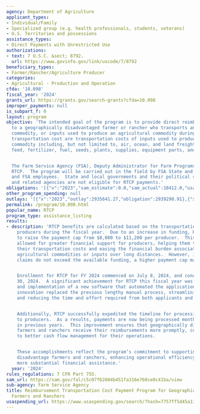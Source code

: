 ```yaml
---
agency: Department of Agriculture
applicant_types:
- Individual/Family
- Specialized group (e.g. health professionals, students, veterans)
- U.S. Territories and possessions
assistance_types:
- Direct Payments with Unrestricted Use
authorizations:
- text: 7 U.S.C. &sect; 8792.
  url: https://www.govinfo.gov/link/uscode/7/8792
beneficiary_types:
- Farmer/Rancher/Agriculture Producer
categories:
- Agricultural - Production and Operation
cfda: '10.098'
fiscal_year: '2024'
grants_url: https://grants.gov/search-grants?cfda=10.098
improper_payments: null
is_subpart_f: 0
layout: program
objective: 'The intended goal of the program is to provide direct reimbursement payments
  to a geographically disadvantaged farmer or rancher who transports an agricultural
  commodity, or inputs used to produce an agricultural commodity during a fiscal year.  Input
  transportation cost are transportation costs of inputs used to produce an agricultural
  commodity including, but not limited to, air, ocean, and land freight of chemicals,
  feed, fertilizer, fuel, seeds, plants, supplies, equipment parts, and other inputs.


  The Farm Service Agency (FSA), Deputy Administrator for Farm Programs (DAFP) administers
  RTCP.  The program will be carried out in the field by FSA State and county committee
  and FSA employees.  State and local governments and their political subdivisions
  and related agencies are not eligible for RTCP payments.'
obligations: '[{"x":"2023","sam_estimate":0.0,"sam_actual":18412.0,"usa_spending_actual":2939290.91},{"x":"2024","sam_estimate":0.0,"sam_actual":3889508.0,"usa_spending_actual":3867328.26},{"x":"2025","sam_estimate":0.0,"sam_actual":4000000.0,"usa_spending_actual":3036037.37}]'
other_program_spending: null
outlays: '[{"x":"2023","outlay":2935641.27,"obligation":2939290.91},{"x":"2024","outlay":3807037.49,"obligation":3867328.26},{"x":"2025","outlay":2821592.8,"obligation":3036037.37}]'
permalink: /program/10.098.html
popular_name: RTCP
program_type: assistance_listing
results:
- description: 'RTCP benefits are calculated based on the transportation costs incurred  by
    producers during the fiscal year.  Due to an increase in funding, RTCP was able
    to raise the payment cap from $8,000 to $11,200 per producer.  This enhancement
    allowed for greater financial support for producers, helping them to better offset
    their transportation costs and easing the financial burden associated with transporting
    agricultural commodities or inputs over long distances.  However, if the total
    claims do not exceed the available funding, a higher payment cap may be considered.


    Enrollment for RTCP for FY 2024 commenced on July 8, 2024, and concluded on September
    30, 2024.  A significant achievement for RTCP this fiscal year was the development
    and implementation of a new software that automated the application process.  This
    innovation replaced the previous lengthy manual process, streamlining operations
    and reducing the time and effort required from both applicants and administrators.


    Additionally, RTCP successfully expedited the timeline for processing payments
    to producers.  As a results, payments are now being processed months earlier than
    in previous years.  This improvement ensures that geographically disadvantaged
    farmers and ranchers receive their reimbursements more promptly, contributing
    to better cash flow management for their operations.


    These accomplishments reflect the program’s commitment to supporting geographically
    disadvantage farmers and ranchers, enhancing operational efficiency, and providing
    more substantial financial assistance.'
  year: '2024'
rules_regulations: 7 CFR Part 755.
sam_url: https://sam.gov/fal/c5c07f62604b451fa316e760ce0c41ba/view
sub-agency: Farm Service Agency
title: Reimbursement Transportation Cost Payment Program for Geographically Disadvantaged
  Farmers and Ranchers
usaspending_url: https://www.usaspending.gov/search/?hash=7757ff5d45a13c25c7af82194e0235e9
---
```

